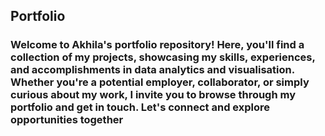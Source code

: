 ## Portfolio
### Welcome to Akhila's portfolio repository! Here, you'll find a collection of my projects, showcasing my skills, experiences, and accomplishments in data analytics and visualisation. Whether you're a potential employer, collaborator, or simply curious about my work, I invite you to browse through my portfolio and get in touch. Let's connect and explore opportunities together